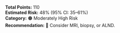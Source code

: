 **Total Points:** 110  
**Estimated Risk:** 48% (95% CI: 35–61%)  
**Category:** 🟠 Moderately High Risk  
**Recommendation:** 📌 Consider MRI, biopsy, or ALND.
